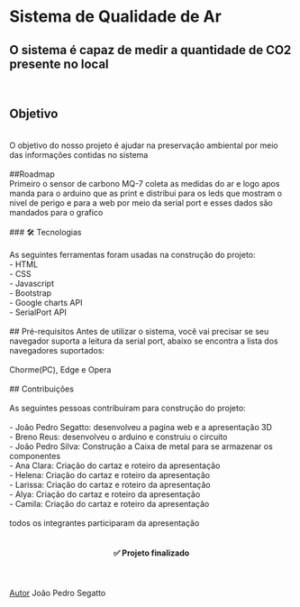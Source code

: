 # Sistema de Qualidade de Ar
## O sistema é capaz de medir a quantidade de CO2 presente no local
<br>

## Objetivo 
<br>
O objetivo do nosso projeto é ajudar na preservação ambiental por meio das informações contidas no sistema
<br>
<br>
##Roadmap 
<br>
Primeiro o sensor de carbono MQ-7 coleta as medidas do ar e logo apos manda para o arduino que as print e distribui para os leds que mostram o nivel de perigo e para a web por meio da serial port e esses dados são mandados para o grafico
<br>
<br>
### 🛠 Tecnologias
<br>
<br>
As seguintes ferramentas foram usadas na construção do projeto:
<br>
- HTML
<br>
- CSS
<br>
- Javascript
<br>
- Bootstrap
<br>
- Google charts API
<br>
- SerialPort API
<br>
<br>
## Pré-requisitos
Antes de utilizar o sistema, você vai precisar se seu navegador suporta a leitura da serial port, abaixo se encontra a lista dos navegadores suportados:
<br>
<br>
Chorme(PC), Edge e Opera
<br>
<br>
## Contribuições
<br>
<br>
As seguintes pessoas contribuiram para construção do projeto:
<br>
<br>
- João Pedro Segatto: desenvolveu a pagina web e a apresentação 3D
<br>
- Breno Reus: desenvolveu o arduino e construiu o circuito
<br>
- João Pedro Silva: Construção a Caixa de metal para se armazenar os componentes
<br>
- Ana Clara: Criação do cartaz e roteiro da apresentação
<br>
- Helena: Criação do cartaz e roteiro da apresentação
<br>
- Larissa: Criação do cartaz e roteiro da apresentação
<br>
- Alya: Criação do cartaz e roteiro da apresentação
<br>
- Camila: Criação do cartaz e roteiro da apresentação
<br>
<br>
todos os integrantes participaram da apresentação
<br>
<br>
<h4 align="center"> 
	✅ Projeto finalizado
</h4>
<br>
<br>
<a href="#autor">Autor</a> João Pedro Segatto
